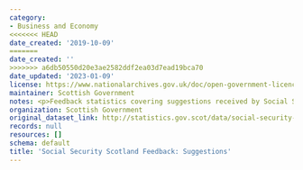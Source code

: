 ```yaml
---
category:
- Business and Economy
<<<<<<< HEAD
date_created: '2019-10-09'
=======
date_created: ''
>>>>>>> a6db50550d20e3ae2582ddf2ea03d7ead19bca70
date_updated: '2023-01-09'
license: https://www.nationalarchives.gov.uk/doc/open-government-licence/version/3/
maintainer: Scottish Government
notes: <p>Feedback statistics covering suggestions received by Social Security Scotland.</p>
organization: Scottish Government
original_dataset_link: http://statistics.gov.scot/data/social-security-scotland-feedback-suggestions
records: null
resources: []
schema: default
title: 'Social Security Scotland Feedback: Suggestions'
---
```

